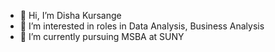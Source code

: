 - 👋 Hi, I’m Disha Kursange
- 👀 I’m interested in roles in Data Analysis, Business Analysis
- 🌱 I’m currently pursuing MSBA at SUNY


